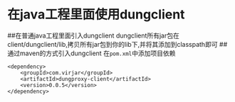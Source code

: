 # 在java工程里面使用dungclient
##在普通java工程里面引入dungclient
dungclient所有jar包在client/dungclient/lib,拷贝所有jar包到你的lib下,并将其添加到classpath即可
##通过maven的方式引入dungclient
在``pom.xml``中添加项目依赖
```
<dependency>
    <groupId>com.virjar</groupId>
    <artifactId>dungproxy-client</artifactId>
    <version>0.0.5</version>
</dependency>
```
 